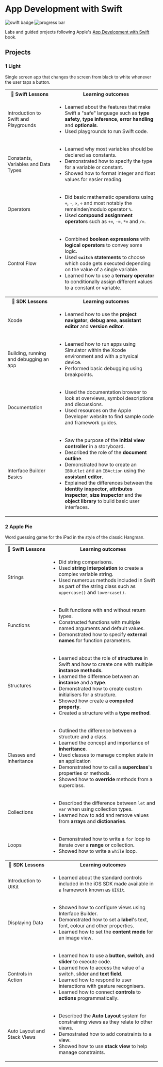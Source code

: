 # App Development with Swift

![swift badge](https://img.shields.io/badge/swift-5-orange.svg) ![progress bar](https://img.shields.io/badge/progress-55%25-ff69b4.svg)

Labs and guided projects following Apple's [App Development with Swift](https://itunes.apple.com/za/book/app-development-with-swift/id1219117996?mt=11) book.

## Projects
### 1 Light
Single screen app that changes the screen from black to white whenever the user taps a button.

<table>
  <tr>
    <th>🦅 Swift Lessons</th>
    <th> Learning outcomes</th>
  </tr>
  <tr>
    <td>Introduction to Swift and Playgrounds</td>
    <td>
        <ul>
            <li>Learned about the features that make Swift a "safe" language such as <b>type safety</b>, <b>type inference</b>, <b>error handling</b> and <b>optionals</b>.</li>
            <li>Used playgrounds to run Swift code.</li>
        </ul>
    </td>
  </tr>
  <tr>
    <td>Constants, Variables and Data Types</td>
    <td>
        <ul>
            <li>Learned why most variables should be declared as constants.</li>
            <li>Demonstrated how to specify the type for a variable or constant.</li>
            <li>Showed how to format integer and float values for easier reading.</li>
        </ul>
    </td>
  </tr>
  <tr>
    <td>Operators</td>
    <td>
      <ul>
        <li>Did basic mathematic operations using <code>+</code>, <code>-</code>, <code>×</code>, <code>÷</code> and most notably the remainder/modulo operator <code>%</code>.</li>
        <li>Used <b>compound assignment operators</b> such as <code>+=</code>, <code>-=</code>, <code>*=</code> and <code>/=</code>.</li>
      </ul>
    </td>
  </tr>
  <tr>
    <td>Control Flow</td>
    <td>
      <ul>
        <li>Combined <b>boolean expressions</b> with <b>logical operators</b> to convey some logic.</li>
        <li>Used <b><code>switch</code> statements</b> to choose which code gets executed depending on the value of a single variable.</li>
        <li>Learned how to use a <b>ternary operator</b> to conditionally assign different values to a constant or variable.</li>
      </ul>
    </td>
  </tr>
  <tr>
    <th>🔨 SDK Lessons</th>
    <th> Learning outcomes</th>
  </tr>
  <tr>
    <td>Xcode</td>
    <td>
      <ul>
        <li>Learned how to use the <b>project navigator</b>, <b>debug area</b>, <b>assistant editor</b> and <b>version editor</b>.</li>
      </ul>
    </td>
  </tr>
  <tr>
    <td>Building, running and debugging an app</td>
    <td>
      <ul>
        <li>Learned how to run apps using Simulator within the Xcode environment and with a physical device.</li>
        <li>Performed basic debugging using breakpoints.</li>
      </ul>
    </td>
  </tr>
  <tr>
    <td>Documentation</td>
    <td>
      <ul>
        <li>Used the documentation browser to look at overviews, symbol descriptions and discussions.</li>
        <li>Used resources on the Apple Developer website to find sample code and framework guides.</li>
      </ul>
    </td>
  </tr>
  <tr>
    <td>Interface Builder Basics</td>
    <td>
      <ul>
        <li>Saw the purpose of the <b>initial view controller</b> in a storyboard.</li>
        <li>Described the role of the <b>document outline</b>.</li>
        <li>Demonstrated how to create an <code>IBOutlet</code> and an <code>IBAction</code> using the <b>assistant editor</b>.</li>
        <li>Explained the differences between the <b>identity inspector</b>, <b>attributes inspector</b>, <b>size inspector</b> and the <b>object library</b> to build basic user interfaces.</li>
      </ul>
    </td>
  </tr>
</table>

### 2 Apple Pie
Word guessing game for the iPad in the style of the classic Hangman.

<table>
  <tr>
    <th>🦅 Swift Lessons</th>
    <th> Learning outcomes</th>
  </tr>
  <tr>
    <td>Strings</td>
    <td>
      <ul>
        <li>Did string comparisons.</li>
        <li>Used <b>string interpolation</b> to create a complex variable string.</li>
        <li>Used numerous methods included in Swift as part of the string class such as <code>uppercase()</code> and <code>lowercase()</code>.</li>
      </ul>
    </td>
  </tr>
  <tr>
    <td>Functions</td>
    <td>
      <ul>
        <li>Built functions with and without return types.</li>
        <li>Constructed functions with multiple named arguments and default values.</li>
        <li>Demonstrated how to specify <b>external names</b> for function parameters.</li>
      </ul>
    </td>
  </tr>
  <tr>
    <td>Structures</td>
    <td>
      <ul>
        <li>Learned about the role of <b>structures</b> in Swift and how to create one with multiple <b>instance methods</b>.</li>
        <li>Learned the difference between an <b>instance</b> and a <b>type</b>.</li>
        <li>Demonstrated how to create custom initialisers for a structure.</li>
        <li>Showed how create a <b>computed property</b>.</li>
        <li>Created a structure with a <b>type method</b>.</li>
      </ul>
    </td>
  </tr>
  <tr>
    <td>Classes and Inheritance</td>
    <td>
      <ul>
        <li>Outlined the difference between a structure and a class.</li>
        <li>Learned the concept and importance of <b>inheritance</b>.</li>
        <li>Used classes to manage complex state in an application</li>
        <li>Demonstrated how to call a <b>superclass</b>'s properties or methods.</li>
        <li>Showed how to <b>override</b> methods from a superclass.</li>
      </ul>
    </td>
  </tr>
  <tr>
    <td>Collections</td>
    <td>
      <ul>
        <li>Described the difference between <code>let</code> and <code>var</code> when using collection types.</li>
        <li>Learned how to add and remove values from <b>arrays</b> and <b>dictionaries</b>.</li>
      </ul>
    </td>
  </tr>
  <tr>
    <td>Loops</td>
    <td>
      <ul>
        <li>Demonstrated how to write a <code>for</code> loop to iterate over a <b>range</b> or collection.</li>
        <li>Showed how to write  a <code>while</code> loop.</li>
      </ul>    
    </td>
  </tr>
  <tr>
    <th>🔨 SDK Lessons</th>
    <th> Learning outcomes</th>
  </tr>
  <tr>
    <td>Introduction to UIKit</td>
    <td>
      <ul>
        <li>Learned about the standard controls included in the iOS SDK made available in a framework known as <code>UIKit</code>.</li>
      </ul>
    </td>
  </tr>
  <tr>
    <td>Displaying Data</td>
    <td>
      <ul>
        <li>Showed how to configure views using Interface Builder.</li>
        <li>Demonstrated how to set a <b>label</b>'s text, font, colour and other properties.</li>
        <li>Learned how to set the <b>content mode</b> for an image view.</li>
      </ul>
    </td>
  </tr>
  <tr>
    <td>Controls in Action</td>
    <td>
      <ul>
        <li>Learned how to use a <b>button</b>, <b>switch</b>,  and <b>slider</b> to execute code.</li>
        <li>Learned how to access the value of a switch, slider and <b>text field</b>.</li>
        <li>Learned how to respond to user interactions with gesture recognisers.</li>
        <li>Learned how to connect <b>controls</b> to <b>actions</b> programmatically.</li>
      </ul>
    </td>
  </tr>
  <tr>
    <td>Auto Layout and Stack Views</td>
    <td>
      <ul>
        <li>Described the <b>Auto Layout</b> system for constraining views as they relate to other views.</li>
        <li>Demostrated how to add constraints to a view.</li>
        <li>Showed how to use <b>stack view</b> to help manage constraints.</li>
      </ul>
    </td>
  </tr>
</table>
